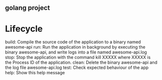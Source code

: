 ## golang project

# Lifecycle

build:  Compile the source code of the application to a binary named awesome-api
run:  Run the application in background by executing the binary awesome-api, and write logs into a file named awesome-api.log
stop:  Stop the application with the command kill XXXXX where XXXXX is the Process ID of the application. 
clean:  Delete the binary awesome-api and the log file awesome-api.log
test:  Check expected behaviour of the app
help:  Show this help message
